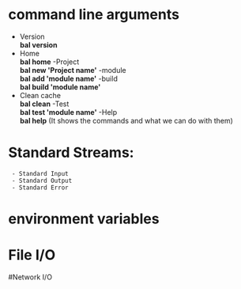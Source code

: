 # command line arguments
   - Version \
     **bal version**
   - Home \
     **bal home**
   -Project \
     **bal new 'Project name'**
   -module\
     **bal add 'module name'**
   -build\
     **bal build 'module name'**
   - Clean cache \
     **bal clean**
   -Test \
     **bal test 'module name'**
   -Help \
     **bal help** (It shows the commands and what we can do with them)
    
# Standard Streams: 
     - Standard Input
     - Standard Output 
     - Standard Error
# environment variables
# File I/O
#Network I/O
